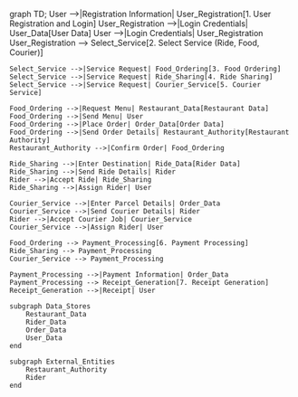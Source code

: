graph TD;
    User -->|Registration Information| User_Registration[1. User Registration and Login]
    User_Registration -->|Login Credentials| User_Data[User Data]
    User -->|Login Credentials| User_Registration
    User_Registration --> Select_Service[2. Select Service (Ride, Food, Courier)]
    
    Select_Service -->|Service Request| Food_Ordering[3. Food Ordering]
    Select_Service -->|Service Request| Ride_Sharing[4. Ride Sharing]
    Select_Service -->|Service Request| Courier_Service[5. Courier Service]
    
    Food_Ordering -->|Request Menu| Restaurant_Data[Restaurant Data]
    Food_Ordering -->|Send Menu| User
    Food_Ordering -->|Place Order| Order_Data[Order Data]
    Food_Ordering -->|Send Order Details| Restaurant_Authority[Restaurant Authority]
    Restaurant_Authority -->|Confirm Order| Food_Ordering
    
    Ride_Sharing -->|Enter Destination| Ride_Data[Rider Data]
    Ride_Sharing -->|Send Ride Details| Rider
    Rider -->|Accept Ride| Ride_Sharing
    Ride_Sharing -->|Assign Rider| User
    
    Courier_Service -->|Enter Parcel Details| Order_Data
    Courier_Service -->|Send Courier Details| Rider
    Rider -->|Accept Courier Job| Courier_Service
    Courier_Service -->|Assign Rider| User
    
    Food_Ordering --> Payment_Processing[6. Payment Processing]
    Ride_Sharing --> Payment_Processing
    Courier_Service --> Payment_Processing
    
    Payment_Processing -->|Payment Information| Order_Data
    Payment_Processing --> Receipt_Generation[7. Receipt Generation]
    Receipt_Generation -->|Receipt| User
    
    subgraph Data_Stores
        Restaurant_Data
        Rider_Data
        Order_Data
        User_Data
    end
    
    subgraph External_Entities
        Restaurant_Authority
        Rider
    end